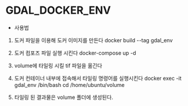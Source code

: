 # GDAL_DOCKER_ENV

* 사용법


1. 도커 파일을 이용해 도커 이미지를 만든다
docker build --tag gdal_env

2. 도커 컴포즈 파일 실행 시킨다
docker-compose up -d

3. volume에 타일링 시킬 tif 파일을 옮긴다

4. 도커 컨테이너 내부에 접속해서 타일링 명령어를 실행시킨다
docker exec -it gdal_env /bin/bash
cd /home/ubuntu/volume

5. 타일링 된 결과물은 volume 폴더에 생성된다.
